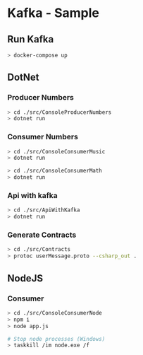 # Kafka - Sample

## Run Kafka

```bash
> docker-compose up
```

## DotNet

### Producer Numbers

```bash
> cd ./src/ConsoleProducerNumbers
> dotnet run
```

### Consumer Numbers

```bash
> cd ./src/ConsoleConsumerMusic
> dotnet run
```

```bash
> cd ./src/ConsoleConsumerMath
> dotnet run
```

### Api with kafka

```bash
> cd ./src/ApiWithKafka
> dotnet run
```

### Generate Contracts

```bash
> cd ./src/Contracts
> protoc userMessage.proto --csharp_out .
```

## NodeJS

### Consumer

```bash
> cd ./src/ConsoleConsumerNode
> npm i
> node app.js
```

```bash
# Stop node processes (Windows)
> taskkill /im node.exe /f
```
